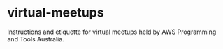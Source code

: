 # virtual-meetups
Instructions and etiquette for virtual meetups held by AWS Programming and Tools Australia.
